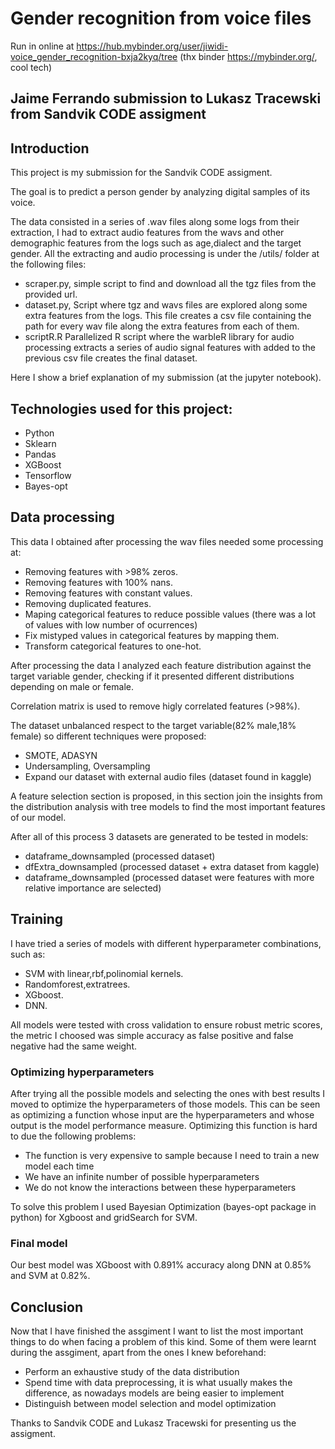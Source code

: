 # Gender recognition from voice files

Run in online at https://hub.mybinder.org/user/jiwidi-voice_gender_recognition-bxja2kyq/tree (thx binder https://mybinder.org/, cool tech)

## Jaime Ferrando submission to Lukasz Tracewski from Sandvik CODE assigment

## Introduction

This project is my submission for the Sandvik CODE assigment.

The goal is to predict a person gender by analyzing digital samples of its voice. 

The data consisted in a series of .wav files along some logs from their extraction, I had to extract audio features from the wavs and other demographic features from the logs such as age,dialect and the target gender. All the extracting and audio processing is under the /utils/ folder at the following files:

* scraper.py, simple script to find and download all the tgz files from the provided url.
* dataset.py, Script where tgz and wavs files are explored along some extra features from the logs. This file creates a csv file containing the path for every wav file along the extra features from each of them.
* scriptR.R Parallelized R script where the warbleR library for audio processing extracts a series of audio signal features with added to the previous csv file creates the final dataset.

Here I show a brief explanation of my submission (at the jupyter notebook).


## Technologies used for this project:
*  Python
*  Sklearn
*  Pandas
*  XGBoost
*  Tensorflow
*  Bayes-opt

## Data processing

This data I obtained after processing the wav files needed some processing at:

* Removing features with >98% zeros.
* Removing features with 100% nans.
* Removing features with constant values.
* Removing duplicated features.
* Maping categorical features to reduce possible values (there was a lot of values with low number of ocurrences)
* Fix mistyped values in categorical features by mapping them.
* Transform categorical features to one-hot.

After processing the data I analyzed each feature distribution against the target variable gender, checking if it presented different distributions depending on male or female.

Correlation matrix is used to remove higly correlated features (>98%).

The dataset unbalanced respect to the target variable(82% male,18% female) so different techniques were proposed:

* SMOTE, ADASYN
* Undersampling, Oversampling
* Expand our dataset with external audio files (dataset found in kaggle)

A feature selection section is proposed, in this section join the insights from the distribution analysis with tree models to find the most important features of our model.

After all of this process 3 datasets are generated to be tested in models:

* dataframe_downsampled (processed dataset)
* dfExtra_downsampled (processed dataset + extra dataset from kaggle)
* dataframe_downsampled (processed dataset were features with more relative importance are selected)

## Training

I have tried a series of models with different hyperparameter combinations, such as:
* SVM with linear,rbf,polinomial kernels.
* Randomforest,extratrees.
* XGboost.
* DNN.

All models were tested with cross validation to ensure robust metric scores, the metric I choosed was simple accuracy as false positive and false negative had the same weight.

### Optimizing hyperparameters

After trying all the possible models and selecting the ones with best results I moved to optimize the hyperparameters of those models. This can be seen as optimizing a function whose input are the hyperparameters and whose output is the model performance measure. Optimizing this function is hard to due the following problems:
* The function is very expensive to sample because I need to train a new model each time
* We have an infinite number of possible hyperparameters 
* We do not know the interactions between these hyperparameters

To solve this problem I used Bayesian Optimization (bayes-opt package in python) for Xgboost and gridSearch for SVM.

### Final model

Our best model was XGboost with 0.891% accuracy along DNN at 0.85% and SVM at 0.82%.


## Conclusion

Now that I have finished the assgiment I want to list the most important things to do when facing a problem of this kind. Some of them were learnt during the assgiment, apart from the ones I knew beforehand:

* Perform an exhaustive study of the data distribution
* Spend time with data preprocessing, it is what usually makes the difference, as nowadays models are being easier to implement
* Distinguish between model selection and model optimization

Thanks to Sandvik CODE and Lukasz Tracewski for presenting us the assigment.
